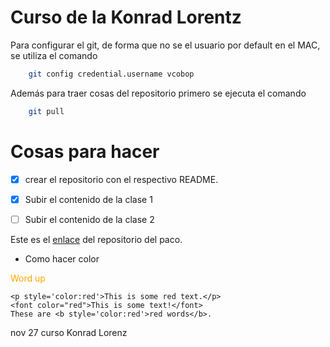 Curso de la Konrad Lorentz
==========================

Para configurar el git, de forma que no se el usuario por default en el MAC, se utiliza el comando

```bash
	git config credential.username vcobop

```

Además para traer cosas del repositorio primero se ejecuta el comando
```bash
	git pull
```
Cosas para hacer
================
- [x] crear el repositorio con el respectivo README.

- [x] Subir el contenido de la clase 1

- [ ] Subir el contenido de la clase 2

Este es el [enlace](https://github.com/JoseMontanaC/Curso-Konrad-Lorentz) del repositorio del paco.

* Como hacer color

<span style="color:orange;">Word up</span>


    <p style='color:red'>This is some red text.</p>
    <font color="red">This is some text!</font>
    These are <b style='color:red'>red words</b>.


nov 27 
curso Konrad Lorenz

